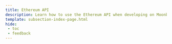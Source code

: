```yaml
---
title: Ethereum API
description: Learn how to use the Ethereum API when developing on Moonbeam. This section includes guides on Ethereum libraries, development environments, and more.
template: subsection-index-page.html
hide: 
 - toc
 - feedback
---
```

